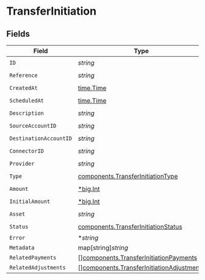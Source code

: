 # TransferInitiation


## Fields

| Field                                                                                                  | Type                                                                                                   | Required                                                                                               | Description                                                                                            | Example                                                                                                |
| ------------------------------------------------------------------------------------------------------ | ------------------------------------------------------------------------------------------------------ | ------------------------------------------------------------------------------------------------------ | ------------------------------------------------------------------------------------------------------ | ------------------------------------------------------------------------------------------------------ |
| `ID`                                                                                                   | *string*                                                                                               | :heavy_check_mark:                                                                                     | N/A                                                                                                    | XXX                                                                                                    |
| `Reference`                                                                                            | *string*                                                                                               | :heavy_check_mark:                                                                                     | N/A                                                                                                    |                                                                                                        |
| `CreatedAt`                                                                                            | [time.Time](https://pkg.go.dev/time#Time)                                                              | :heavy_check_mark:                                                                                     | N/A                                                                                                    |                                                                                                        |
| `ScheduledAt`                                                                                          | [time.Time](https://pkg.go.dev/time#Time)                                                              | :heavy_check_mark:                                                                                     | N/A                                                                                                    |                                                                                                        |
| `Description`                                                                                          | *string*                                                                                               | :heavy_check_mark:                                                                                     | N/A                                                                                                    |                                                                                                        |
| `SourceAccountID`                                                                                      | *string*                                                                                               | :heavy_check_mark:                                                                                     | N/A                                                                                                    |                                                                                                        |
| `DestinationAccountID`                                                                                 | *string*                                                                                               | :heavy_check_mark:                                                                                     | N/A                                                                                                    |                                                                                                        |
| `ConnectorID`                                                                                          | *string*                                                                                               | :heavy_check_mark:                                                                                     | N/A                                                                                                    |                                                                                                        |
| `Provider`                                                                                             | *string*                                                                                               | :heavy_check_mark:                                                                                     | N/A                                                                                                    |                                                                                                        |
| `Type`                                                                                                 | [components.TransferInitiationType](../../models/components/transferinitiationtype.md)                 | :heavy_check_mark:                                                                                     | N/A                                                                                                    |                                                                                                        |
| `Amount`                                                                                               | [*big.Int](https://pkg.go.dev/math/big#Int)                                                            | :heavy_check_mark:                                                                                     | N/A                                                                                                    |                                                                                                        |
| `InitialAmount`                                                                                        | [*big.Int](https://pkg.go.dev/math/big#Int)                                                            | :heavy_check_mark:                                                                                     | N/A                                                                                                    |                                                                                                        |
| `Asset`                                                                                                | *string*                                                                                               | :heavy_check_mark:                                                                                     | N/A                                                                                                    | USD                                                                                                    |
| `Status`                                                                                               | [components.TransferInitiationStatus](../../models/components/transferinitiationstatus.md)             | :heavy_check_mark:                                                                                     | N/A                                                                                                    |                                                                                                        |
| `Error`                                                                                                | **string*                                                                                              | :heavy_minus_sign:                                                                                     | N/A                                                                                                    |                                                                                                        |
| `Metadata`                                                                                             | map[string]*string*                                                                                    | :heavy_minus_sign:                                                                                     | N/A                                                                                                    |                                                                                                        |
| `RelatedPayments`                                                                                      | [][components.TransferInitiationPayments](../../models/components/transferinitiationpayments.md)       | :heavy_minus_sign:                                                                                     | N/A                                                                                                    |                                                                                                        |
| `RelatedAdjustments`                                                                                   | [][components.TransferInitiationAdjustments](../../models/components/transferinitiationadjustments.md) | :heavy_minus_sign:                                                                                     | N/A                                                                                                    |                                                                                                        |